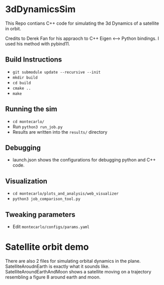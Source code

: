 # 3dDynamicsSim

This Repo contians C++ code for simulating the 3d Dynamics of a satellite  in orbit.

Credits to Derek Fan for his appraoch to C++ Eigen <--> Python bindings. I used his method with pybind11. 

## Build Instructions
- `git submodule update --recursive --init `
- `mkdir build`
- `cd build`
- `cmake ..`
- `make`

## Running the sim
- `cd montecarlo/`
- Run `python3 run_job.py`
- Results are written into the `results/` directory
 
## Debugging
- launch.json shows the configurations for debugging python and C++ code.

## Visualization
- `cd montecarlo/plots_and_analysis/web_visualizer`
- `python3 job_comparison_tool.py`

## Tweaking parameters
- Edit `montecarlo/configs/params.yaml`


# Satellite orbit demo
There are also 2 files for simulating orbital dynamics in the plane. SatelliteAroudnEarth is exactly what it sounds like. SatelliteAroundEarthAndMoon shows a satellite moving on a trajectory resembling a figure 8 around earth and moon. 
